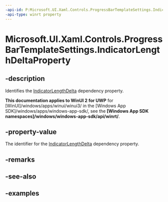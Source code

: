 ```yaml
---
-api-id: P:Microsoft.UI.Xaml.Controls.ProgressBarTemplateSettings.IndicatorLengthDeltaProperty
-api-type: winrt property
---
```


# Microsoft.UI.Xaml.Controls.ProgressBarTemplateSettings.IndicatorLengthDeltaProperty

<!--
public static Windows.UI.Xaml.DependencyProperty IndicatorLengthDeltaProperty { get; }
-->

## -description

Identifies the [IndicatorLengthDelta](progressbartemplatesettings_indicatorlengthdelta.md) dependency property.

**This documentation applies to WinUI 2 for UWP** for [WinUI]/windows/apps/winui/winui3/ in the [Windows App SDK]/windows/apps/windows-app-sdk/, see the **[Windows App SDK namespaces]/windows/windows-app-sdk/api/winrt/**.

## -property-value

The identifier for the [IndicatorLengthDelta](progressbartemplatesettings_indicatorlengthdelta.md) dependency property.

## -remarks

## -see-also

## -examples

